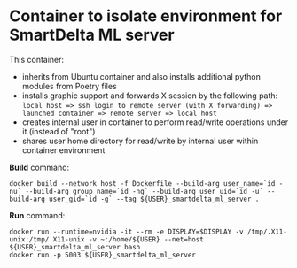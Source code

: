 # Container to isolate environment for SmartDelta ML server

This container:
* inherits from Ubuntu container and also installs additional python modules from Poetry files
* installs graphic support and forwards X session by the following path: `local host => ssh login to remote server (with X forwarding) => launched container => remote server => local host`
* creates internal user in container to perform read/write operations under it (instead of "root")
* shares user home directory for read/write by internal user within container environment

**Build** command:  
```
docker build --network host -f Dockerfile --build-arg user_name=`id -nu` --build-arg group_name=`id -ng` --build-arg user_uid=`id -u` --build-arg user_gid=`id -g` --tag ${USER}_smartdelta_ml_server .
```

**Run** command:  
```
docker run --runtime=nvidia -it --rm -e DISPLAY=$DISPLAY -v /tmp/.X11-unix:/tmp/.X11-unix -v ~:/home/${USER} --net=host ${USER}_smartdelta_ml_server bash
docker run -p 5003 ${USER}_smartdelta_ml_server
```

